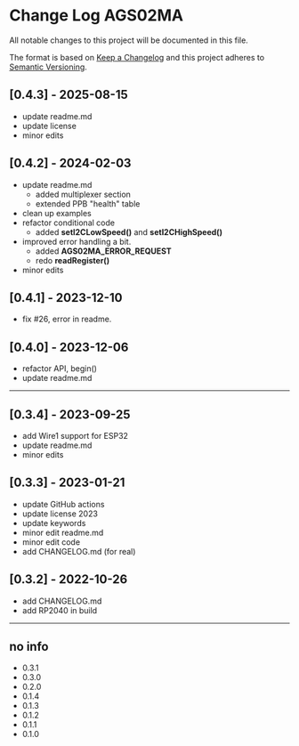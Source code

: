 # Change Log AGS02MA

All notable changes to this project will be documented in this file.

The format is based on [Keep a Changelog](http://keepachangelog.com/)
and this project adheres to [Semantic Versioning](http://semver.org/).



## [0.4.3] - 2025-08-15
- update readme.md
- update license
- minor edits

## [0.4.2] - 2024-02-03
- update readme.md 
  - added multiplexer section
  - extended PPB "health" table 
- clean up examples
- refactor conditional code 
  - added **setI2CLowSpeed()** and **setI2CHighSpeed()**
- improved error handling a bit.
  - added **AGS02MA_ERROR_REQUEST**
  - redo **readRegister()**
- minor edits

## [0.4.1] - 2023-12-10
- fix #26, error in readme.

## [0.4.0] - 2023-12-06
- refactor API, begin()
- update readme.md

----

## [0.3.4] - 2023-09-25
- add Wire1 support for ESP32
- update readme.md
- minor edits

## [0.3.3] - 2023-01-21
- update GitHub actions
- update license 2023
- update keywords
- minor edit readme.md
- minor edit code
- add CHANGELOG.md (for real)

## [0.3.2] - 2022-10-26
- add CHANGELOG.md
- add RP2040 in build

----

## no info

- 0.3.1
- 0.3.0
- 0.2.0
- 0.1.4
- 0.1.3
- 0.1.2
- 0.1.1
- 0.1.0

